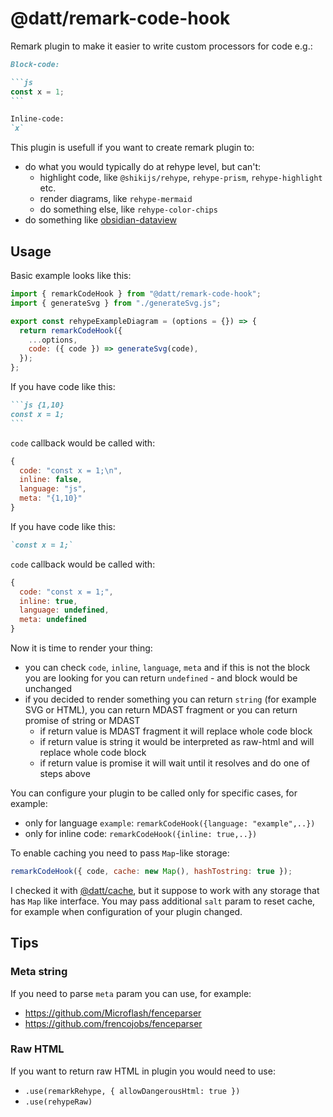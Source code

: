 # @datt/remark-code-hook

Remark plugin to make it easier to write custom processors for code e.g.:

````md
Block-code:

```js
const x = 1;
```

Inline-code:
`x`
````

This plugin is usefull if you want to create remark plugin to:

- do what you would typically do at rehype level, but can't:
  - highlight code, like `@shikijs/rehype`, `rehype-prism`, `rehype-highlight` etc.
  - render diagrams, like `rehype-mermaid`
  - do something else, like `rehype-color-chips`
- do something like [obsidian-dataview](https://blacksmithgu.github.io/obsidian-dataview/)

## Usage

Basic example looks like this:

```js
import { remarkCodeHook } from "@datt/remark-code-hook";
import { generateSvg } from "./generateSvg.js";

export const rehypeExampleDiagram = (options = {}) => {
  return remarkCodeHook({
    ...options,
    code: ({ code }) => generateSvg(code),
  });
};
```

If you have code like this:

````md
```js {1,10}
const x = 1;
```
````

`code` callback would be called with:

```js
{
  code: "const x = 1;\n",
  inline: false,
  language: "js",
  meta: "{1,10}"
}
```

If you have code like this:

```md
`const x = 1;`
```

`code` callback would be called with:

```js
{
  code: "const x = 1;",
  inline: true,
  language: undefined,
  meta: undefined
}
```

Now it is time to render your thing:

- you can check `code`, `inline`, `language`, `meta` and if this is not the block you are looking for you can return `undefined` - and block would be unchanged
- if you decided to render something you can return `string` (for example SVG or HTML), you can return MDAST fragment or you can return promise of string or MDAST
  - if return value is MDAST fragment it will replace whole code block
  - if return value is string it would be interpreted as raw-html and will replace whole code block
  - if return value is promise it will wait until it resolves and do one of steps above

You can configure your plugin to be called only for specific cases, for example:

- only for language `example`: `remarkCodeHook({language: "example",..})`
- only for inline code: `remarkCodeHook({inline: true,..})`

To enable caching you need to pass `Map`-like storage:

```js
remarkCodeHook({ code, cache: new Map(), hashTostring: true });
```

I checked it with [@datt/cache](/packages/cache/), but it suppose to work with any storage that has `Map` like interface. You may pass additional `salt` param to reset cache, for example when configuration of your plugin changed.

## Tips

### Meta string

If you need to parse `meta` param you can use, for example:

- https://github.com/Microflash/fenceparser
- https://github.com/frencojobs/fenceparser

### Raw HTML

If you want to return raw HTML in plugin you would need to use:

- `.use(remarkRehype, { allowDangerousHtml: true })`
- `.use(rehypeRaw)`
